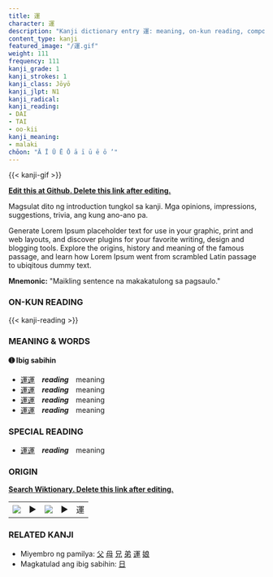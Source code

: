 ```yaml
---
title: 運
character: 運
description: "Kanji dictionary entry 運: meaning, on-kun reading, compounds, origin, related kanji"
content_type: kanji
featured_image: "/運.gif"
weight: 111
frequency: 111
kanji_grade: 1
kanji_strokes: 1
kanji_class: Jōyō
kanji_jlpt: N1
kanji_radical: 
kanji_reading: 
- DAI
- TAI
- oo-kii
kanji_meaning:
- malaki
chōon: "Ā Ī Ū Ē Ō ā ī ū ē ō ’"
---
```

[//]: # (Don't edit the line below. Kanji animated GIF code is automatically generated.)
{{< kanji-gif >}}

[//]: # (Edit below this line.)

**[Edit this at Github. Delete this link after editing.](https://github.com/tim0g/tim/tree/main/content/kanji/運/index.md)**

Magsulat dito ng introduction tungkol sa kanji. Mga opinions, impressions, suggestions, trivia, ang kung ano-ano pa.

Generate Lorem Ipsum placeholder text for use in your graphic, print and web layouts, and discover plugins for your favorite writing, design and blogging tools. Explore the origins, history and meaning of the famous passage, and learn how Lorem Ipsum went from scrambled Latin passage to ubiqitous dummy text.
 
**Mnemonic:** "Maikling sentence na makakatulong sa pagsaulo."

### ON-KUN READING

[//]: # (Don't edit the line below. ON-KUN READING code is automatically generated.)
{{< kanji-reading >}}

### MEANING & WORDS

#### ➊ **Ibig sabihin**
  - [運](../運)[運](../運)　***reading***　meaning
  - [運](../運)[運](../運)　***reading***　meaning
  - [運](../運)[運](../運)　***reading***　meaning
  - [運](../運)[運](../運)　***reading***　meaning

### SPECIAL READING
  - [運](../運)[運](../運)　***reading***　meaning

### ORIGIN

**[Search Wiktionary. Delete this link after editing.](https://wiktionary.org/wiki/運)**
<table class="kanji-table"><tr><td>
<img src="60px-運-bronze.svg.png">
</td><td>▶</td><td>
<img src="60px-運-oracle.svg.png">
</td><td>▶</td>
<td class="kanji-origin">運</td>
</tr></table>

### RELATED KANJI
- Miyembro ng pamilya: [父](../父) [母](../母) [兄](../兄) [弟](../弟) [運](../運) [娘](../娘)
- Magkatulad ang ibig sabihin: [日](../日)
